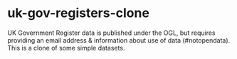 # uk-gov-registers-clone
UK Government Register data is published under the OGL, but requires providing an email address &amp; information about use of data (#notopendata). This is a clone of some simple datasets.
